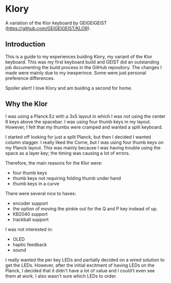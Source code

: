 # Klory
A variation of the Klor keyboard by GEIGEIGEIST (https://github.com/GEIGEIGEIST/KLOR).

## Introduction

This is a guide to my experiences buiding Klory, my variant of the Klor keyboard. This was my first keyboard build and GEIST did an outstanding job
documenting the build process in the GitHub repository. The changes I made were mainly due to my inexperince. Some were just personal preference 
differences.

Spoiler alert! I love Klory and am buiding a second for home.

## Why the Klor

I was using a Planck Ez with a 3x5 layout in which I was not using the center 6 keys above the spacebar. I was using four thumb keys in my layout. 
However, I felt that my thumbs were cramped and wanted a split keyboard.

I started off looking for just a split Planck, but then I decided I wanted column stagger. I really liked the Corne, but I was using four thumb keys
on my Planck layout. This was mainly because I was having trouble using the space as a layer key; the timing was causing a lot of errors. 

Therefore, the main reasons for the Klor were:
- four thumb keys
- thumb keys not requiring folding thumb under hand
- thumb keys in a curve

There were several nice to haves:
- encoder support
- the option of moving the pinkie out for the Q and P key instead of up.
- KB2040 support
- trackball support

I was not interested in:
- OLED
- haptic feedback
- sound

I really wanted the per key LEDs and partially decided on a wired solution to get the LEDs. However, after the initial excitment of having LEDs on the 
Planck, I decided that it didn't have a lot of value and I could't even see them at work. I also wasn't sure which LEDs to order.







